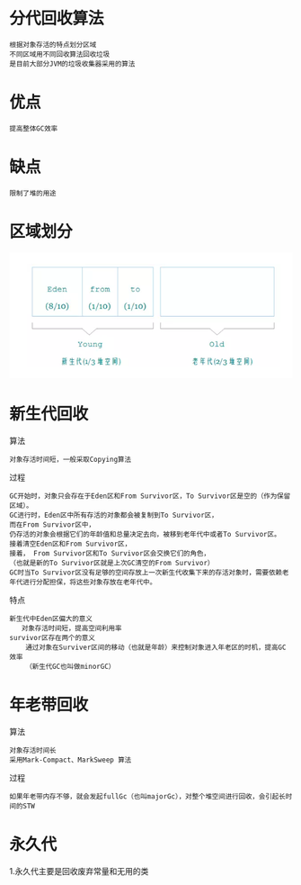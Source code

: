 # 分代回收算法

    根据对象存活的特点划分区域
    不同区域用不同回收算法回收垃圾
    是目前大部分JVM的垃圾收集器采用的算法
    
# 优点

    提高整体GC效率

# 缺点

    限制了堆的用途

# 区域划分


![](https://github.com/RodJohn/JVM/blob/master/img/gc%E5%88%86%E4%BB%A3%E7%A9%BA%E9%97%B4.png)


# 新生代回收

算法

    对象存活时间短，一般采取Copying算法    

过程

    GC开始时，对象只会存在于Eden区和From Survivor区，To Survivor区是空的（作为保留区域）。
    GC进行时，Eden区中所有存活的对象都会被复制到To Survivor区，
    而在From Survivor区中，
    仍存活的对象会根据它们的年龄值和总量决定去向，被移到老年代中或者To Survivor区。
    接着清空Eden区和From Survivor区，
    接着， From Survivor区和To Survivor区会交换它们的角色，
    （也就是新的To Survivor区就是上次GC清空的From Survivor）
    GC时当To Survivor区没有足够的空间存放上一次新生代收集下来的存活对象时，需要依赖老年代进行分配担保，将这些对象存放在老年代中。

特点

    新生代中Eden区偏大的意义
       对象存活时间短，提高空间利用率
    survivor区存在两个的意义
        通过对象在Surviver区间的移动（也就是年龄）来控制对象进入年老区的时机，提高GC效率
        （新生代GC也叫做minorGC）



# 年老带回收

算法

    对象存活时间长
    采用Mark-Compact、MarkSweep 算法

过程

    如果年老带内存不够，就会发起fullGc（也叫majorGc），对整个堆空间进行回收，会引起长时间的STW

# 永久代

 1.永久代主要是回收废弃常量和无用的类


